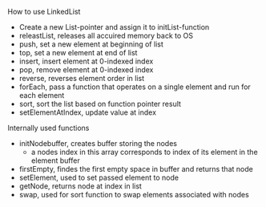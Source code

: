 How to use LinkedList

- Create a new List-pointer and assign it to initList-function
- releastList, releases all accuired memory back to OS
- push, set a new element at beginning of list
- top, set a new element at end of list
- insert, insert element at 0-indexed index
- pop, remove element at 0-indexed index
- reverse, reverses element order in list
- forEach, pass a function that operates on a single element and run for each element
- sort, sort the list based on function pointer result
- setElementAtIndex, update value at index

Internally used functions

- initNodebuffer, creates buffer storing the nodes
	- a nodes index in this array corresponds to index of its element in the element buffer
- firstEmpty, findes the first empty space in buffer and returns that node
- setElement, used to set passed element to node
- getNode, returns node at index in list
- swap, used for sort function to swap elements associated with nodes
